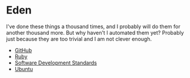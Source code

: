 Eden
====

I've done these things a thousand times, and I probably will do them for another thousand more. But why haven't I automated them yet? Probably just because they are too trivial and I am not clever enough.

- [GitHub](https://github.com/mlin6436/eden/tree/master/github)
- [Ruby](https://github.com/mlin6436/eden/tree/master/ruby)
- [Software Development Standards](https://github.com/mlin6436/eden/tree/master/standards)
- [Ubuntu](https://github.com/mlin6436/eden/tree/master/ubuntu)
